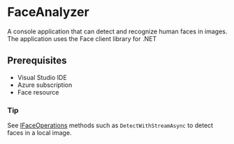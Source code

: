 # FaceAnalyzer
A console application that can detect and recognize human faces in images. 
The application uses the Face client library for .NET

## Prerequisites
* Visual Studio IDE
* Azure subscription
* Face resource




### **Tip**
See [IFaceOperations](https://docs.microsoft.com/en-us/dotnet/api/microsoft.azure.cognitiveservices.vision.face.ifaceoperations?view=azure-dotnet) methods such as `DetectWithStreamAsync` to detect faces in a local image.
